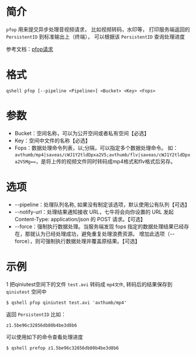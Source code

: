 # 简介
`pfop` 用来提交异步处理音视频请求， 比如视频转码，水印等， 打印服务端返回的`PersistentID` 到标准输出上（终端）， 可以根据该 `PersistentID` 查询处理进度

参考文档：[pfop请求](http://developer.qiniu.com/code/v6/api/dora-api/pfop/pfop.html)

# 格式
```
qshell pfop [--pipeline <Pipeline>] <Bucket> <Key> <Fops>
``` 

# 参数
- Bucket：空间名称，可以为公开空间或者私有空间【必选】
- Key：空间中文件的名称【必选】
- Fops：数据处理命令列表，以;分隔，可以指定多个数据处理命令。
  如： `avthumb/mp4|saveas/cWJ1Y2tldDpxa2V5;avthumb/flv|saveas/cWJ1Y2tldDpxa2V5Mg==`，是将上传的视频文件同时转码成mp4格式和flv格式后另存。
  
# 选项
- --pipeline：处理队列名称, 如果没有制定该选项，默认使用公有队列【可选】
- --notify-url：处理结果通知接收 URL，七牛将会向你设置的 URL 发起 Content-Type: application/json 的 POST 请求。【可选】
- --force：强制执行数据处理。当服务端发现 fops 指定的数据处理结果已经存在，那就认为已经处理成功，避免重复处理浪费资源。 增加此选项（--force），则可强制执行数据处理并覆盖原结果。【可选】

# 示例
1 把qiniutest空间下的文件 `test.avi` 转码成 `mp4文件`, 转码后的结果保存到`qiniutest` 空间中
```
$ qshell pfop qiniutest test.avi 'avthumb/mp4'
```

返回 `PersistentID` 比如：
```
z1.5be96c32856db80b4be3d8b6
```

可以使用如下的命令查看处理进度
```
$ qshell prefop z1.5be96c32856db80b4be3d8b6
```
